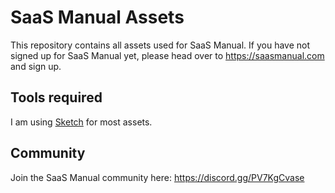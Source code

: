 # SaaS Manual Assets

This repository contains all assets used for SaaS Manual. If you have not signed up for SaaS Manual yet, please head over to https://saasmanual.com and sign up.

## Tools required

I am using [Sketch](https://sketch.com) for most assets.

## Community

Join the SaaS Manual community here: https://discord.gg/PV7KgCvase

